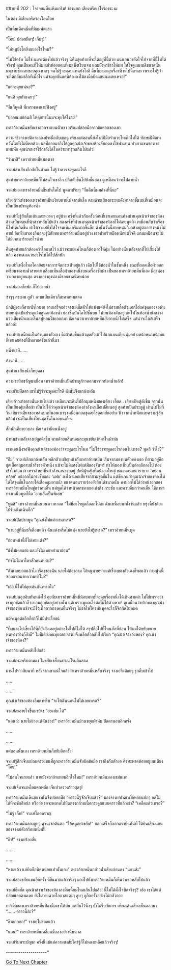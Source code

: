 ##บทที่ 202 : โจรจอมหื่นเหิมเกริม!
ข้างนอก เสียงหรีดเรไรร้องระงม

ในห้อง มีเสียงกรีดร้องโอดโอย

เป็นคืนเดือนมืดที่มีลมพัดแรง

“โอ๊ย! ปล่อยมือๆ! เจ็บๆ!”

“ไอ้หนูยิ่งโตยิ่งผยองใช่ไหม?”

“ไม่ใช่ครับ ไม่ใช่ ผมจะต้องไปแล้วจริงๆ นี่คืนสุดท้ายที่จะได้อยู่ที่นี่ด้วย แน่นอนว่าตัดใจไปจากที่นี่ไม่ได้จริงๆ! คุณเป็นคนที่ให้ผมเช่าห้องตอนที่ผมเพิ่งเรียนจบ แถมยังหาข้าวให้ผม ใส่ใจดูแลผมดีขนาดนั้น ผมซาบซึ้งและขอบคุณมากๆ จนไม่รู้จะตอบแทนยังไงดี คืนนี้กะมาคุยเรื่องที่จะไปนี่แหละ เพราะไม่รู้ว่าจะได้กลับมาอีกทีเมื่อไร แค่จะคุยกันแค่นี้ต้องลงไม้ลงมือบิดแขนผมเลยเหรอ!”

“แค่จะคุยแน่นะ?”

“แน่สิ คุยกันเฉยๆ!”

“งั้นก็พูดสิ พี่เหราของนายฟังอยู่”

“ปล่อยผมก่อนสิ ให้คุยท่านี้ผมจะคุยได้ไงล่ะ!”

เหราอ้ายหมิ่นขยับเข่าออกจากบนตัวเขา พร้อมปล่อยมือจากข้อศอกของเขา

ความจริงจางเย่คิดจะลองประมือกับเธอดู เพียงแต่ตอนนี้ยังโชว์ฝีมือรำมวยไทเก๊กไม่ได้ ทักษะฝีมือเทควันโดยังไม่ดีพอด้วย ผลที่ออกมาถึงได้ถูกคุณน้าเจ้าของห้องจับกดลงโซฟาแทน ทำเอาแขนของเขาแทบหัก คุณน้าเหราใช้กำลังได้โหดร้ายทารุณเกินไปแล้ว!

“ว่ามาสิ” เหราอ้ายหมิ่นมองเขา

จางเย่ส่งเสียงอึกอักในลำคอ ไม่รู้ว่าควรจะพูดอะไรดี

สุดท้ายเหราอ้ายหมิ่นก็ไม่สนใจเขาอีก ปลีกตัวขึ้นไปยังชั้นสอง ดูเหมือนว่าจะไปอาบน้ำ

จางเย่มองเหราอ้ายหมิ่นขึ้นบันไดไป พูดตาปริบๆ “งั้นคืนนี้ผมค้างที่นี่นะ”

เสียงก้าวเท้าของเหราอ้ายหมิ่นเงียบหายไปจากบันได ตามด้วยเสียงกระทบดังมาจากชั้นบนที่เหมือนจะเป็นเสียงประตูห้องน้ำ

จางเย่ทั้งรู้สึกตื่นเต้นและหวาดๆ อยู่บ้าง ครั้งที่แล้วกับครั้งก่อนที่เขาเคยนอนค้างบ้านคุณน้าเจ้าของห้องล้วนเป็นตอนที่น้าสาวหลับไปแล้ว สองครั้งที่ผ่านมาคุณน้าเจ้าของห้องก็ไม่เคยพูดถึง เหมือนกับว่าเรื่องนี้ไม่ได้เกิดขึ้น ทำให้จางเย่ยิ่งได้ใจจนเหิมเกริมมากขึ้นอีก ดังนั้นวันนี้ชายหนุ่มถึงกล้าอยู่ต่ออย่างหน้าไม่อาย! อีกทั้งเขาเองก็พอจะรู้นิสัยของเหราอ้ายหมิ่นอยู่บ้าง เธอปากร้ายมือหนักแต่ใจดี แถมเหมือนจะไม่ได้มีเจตนาร้ายอะไรด้วย

คืนสุดท้ายแล้วต้องคว้าโอกาสไว้ แม้ว่าจะแย่แค่ไหนก็ต้องเอาให้คุ้ม ไม่อย่างนั้นหลังจากที่ไปเซี่ยงไฮ้แล้ว คงจะฉกฉวยอะไรไม่ได้ไปสักพัก

จางเย่ที่เหงื่อไหลไคลย้อยจากการจัดกระเป๋าอยู่แล้ว เดินไปใช้ห้องน้ำในชั้นหนึ่ง ขณะที่ถอดเสื้อผ้าออกเตรียมจะอาบน้ำสายตาเหลือบเห็นเสื้อผ้ากองหนึ่งบนเครื่องซักผ้า เป็นของเหราอ้ายหมิ่นนี่เอง มีถุงน่องวางกองอยู่บนสุด ตรงกลางถุงน่องมีรอยขาดนิดหน่อย

จางเย่มองสักพัก ก็ไปอาบน้ำ

ซ่าๆๆ สระผม ถูตัว อาบแป๊บเดียวก็สะอาดหมดจด

ปกติผู้ชายก็อาบน้ำไวมาก อาบเสร็จแล้วจางเย่เช็ดตัวให้แห้งแต่ยังไม่สวมเสื้อตัวนอกใส่แค่ชุดลองจอห์น ชายหนุ่มเปิดประตูแง้มดูนอกห้องน้ำ ย่องขึ้นบันไดไปชั้นบน ไฟบนห้องดับอยู่ แต่ไฟในห้องน้ำยังสว่าง แว่วเสียงน้ำและกลิ่นสบู่หอมโชยออกมา ชัดเจนว่าเหราอ้ายหมิ่นยังอาบน้ำไม่เสร็จ แต่น่าจะใกล้เสร็จแล้วล่ะ

จางเย่ทำเหมือนเป็นบ้านของตัวเอง ดึงผ้าห่มขึ้นแล้วมุดตัวเข้าไปนอนบนเตียงนุ่มอย่างหน้าหนาหน้าทน ก็เขาเคยค้างที่นี่หลายครั้งแล้วนี่นา

หนึ่งนาที……

ห้านาที……

สุดท้าย เสียงน้ำก็หยุดลง

ความระทึกขวัญมาเยือน เหราอ้ายหมิ่นเปิดประตูก้าวออกมาจากห้องน้ำแล้ว!

จางเย่รีบปิดตา เขาไม่รู้ว่าจะพูดอะไรดี ดังนั้นจึงแกล้งหลับ

เสียงก้าวเท้าตรงนั้นหายไปแล้ว เหมือนจะเดินไปอีกมุมหนึ่งของเตียง เอี๊ยด.. เสียงเปิดตู้ดังขึ้น จากนั้น เป็นเสียงคุ้ยเสื้อผ้า เป็นไปได้ว่าคุณน้าเจ้าของห้องกำลังหาเสื้อเปลี่ยนอยู่ สุดท้ายปิดประตูตู้ ผ่านไปไม่กี่วินาทีแว่วเสียงของหล่นบนที่นอนเบาๆ เหมือนถอดชุดอะไรออกสักอย่าง ฟังจากน้ำหนักและความรู้สึกแล้วน่าจะเป็นเสียงโยนชุดชั้นในลงบนเตียง

สักพักเตียงยวบลง ชัดเจนว่ามีคนนั่งอยู่

ผ้าห่มข้างหลังจางเย่ถูกดึงขึ้น ตามด้วยกลิ่นหอมละมุนขยับเข้ามาในผ้าห่ม

เขานอนนิ่งรอฟังคุณน้าเจ้าของห้องว่าจะพูดอะไรไหม “ไม่ใช่ว่าจะพูดอะไรก่อนไปเหรอ? พูดสิ ว่าไง?”

“อืม” จางเย่เลิกแกล้งหลับ พลิกตัวเผชิญหน้ากับเหราอ้ายหมิ่น เริ่มจากมองบนตัวของเธอ ที่สวมอยู่คือชุดเสื้อคลุมอาบน้ำสีขาวตัวหนึ่ง แม้จะไม่มีแสงไฟแต่มีแสงจันทร์ ทำให้มองเห็นเป็นล่องลึกลงไป ต้องเข้าใจก่อนว่า เหราอ้ายหมิ่นกำลังนอนราบอยู่ ปกติผู้หญิงที่หน้าอกใหญ่ ขณะนอนแนวราบจะ ‘หย่อนคล้อย’ หน้าอกไม่กระชับและ ‘แฟบ’ ลงได้ นอกเสียจากสวมชุดชั้นใน แต่ชัดเจนว่าคุณน้าเจ้าของห้องไม่ได้ใส่ชุดชั้นในภายใต้เสื้อคลุมอาบน้ำ ขนาดนอนราบร่องยังลึกได้ขนาดนั้น คงบอกไม่ได้ว่าหน้าอกของเหราอ้ายหมิ่นใหญ่กว่าคนอื่น แต่พูดได้ว่าหน้าอกของเธอเต่งตึง กระชับ และอวบอิ่มกว่าคนอื่น ใช้ภาษาทางเหนือพูดก็คือ ‘อวบอัดเป็นพิเศษ’

“พูดสิ” เหราอ้ายหมิ่นนอนหาวหวอด “ไม่มีอะไรพูดก็ออกไปซะ ฉันเหนื่อยมาทั้งวันแล้ว พรุ่งนี้ยังต้องไปรับเฉินเฉินอีก”

จางเย่เปิดปากพูด “คุณยังไม่แต่งงานเหรอ?”

“นายอยู่ที่นี่มากี่เดือนแล้ว ฉันแต่งหรือไม่แต่ง นายยังไม่รู้เหรอ?” เหราอ้ายหมิ่นพูด

“ก่อนหน้านี้ก็ไม่เคยแต่ง?”

“ยังไม่เคยแต่ง และยังไม่เคยหย่ามาก่อน”

“ทำไมไม่หาใครสักคนคบล่ะ?”

“ฉันเคยบอกแล้วไง เรื่องของฉัน นายไม่ต้องถาม ไอ้หนูนายห่วงแต่เรื่องของตัวเองก็พอแล้ว ถามนู่นนี่ซอกแซกมากความทำไม?”

“เฮ้อ นี่ไม่ใช่คุยเล่นกันเหรอไง”

จางเย่บ่นอุบอิบหันหลังใส่ คุยกับเหราอ้ายหมิ่นมีน้อยมากที่จะคุยเรื่องหนึ่งได้เกินสามคำ ไม่ใช่เพราะว่าเขาถูกขัดแล้วก็จะยอมถูกขัดอยู่อย่างนั้น แต่เพราะพูดอะไรต่อไม่ได้ต่างหาก! ดูเหมือนว่าปากของคุณน้าเจ้าของห้องเช่าจะมีไว้เพื่อถากถางคนอื่นจริงๆ ไม่รอให้ใครทันพูดอะไรก็จิกกัดไปหมด

แม้จะพูดต่ออีกกี่คำก็ไม่มีประโยชน์

“ที่ผมจะไปเซี่ยงไฮ้นี่ก็ยังลังเลอยู่แต่จะไม่ไปก็ไม่ได้ สรุปคือไปที่ไหนสักที่ก่อน ให้ผมได้ขยับขยายหนทางบ้างก็ยังดี” ไม่มีเสียงคนคุยตอบจางเย่จึงพลิกตัวกลับไปเรียก “คุณน้าเจ้าของห้อง? คุณน้าเจ้าของห้อง?”

เหราอ้ายหมิ่นหลับไปแล้ว

จางเย่กระพริบตามอง ไม่ขยับเขยื้อนทำอะไรผลีผลาม

ผ่านไปราวสิบนาที หลังจากเขาแน่ใจแล้วว่าเหราอ้ายหมิ่นหลับจริงๆ จางเย่จึงค่อยๆ รุกคืบเข้าไป

……

……

คุณน้าเจ้าของห้องลืมตาพรึบ “จะให้ฉันนอนไม่ได้เลยเหรอ?”

จางเย่ละอายใจขึ้่นมาบ้าง “อ่ะแฮ่ม ได้”

“นอนล่ะ นายไม่ง่วงแต่ฉันง่วง!” เหราอ้ายหมิ่นม้วนขยุกผ้าห่ม ปิดตานอนอีกครั้ง

……

……

แต่ตอนนั้นเอง เหราอ้ายหมิ่นก็ขยับอีกครั้ง!

จางเย่รู้สึกเจ็บแปลบตรงแขนที่ถูกเหราอ้ายหมิ่นจับบิดข้อมือ เขาถึงกับตัวงอ ศีรษะพาดห้อยอยู่บนเตียง “โอ๊ย!”

“ไม่สนใจนายแล้ว นายยังจะกล้าแหยมอีกใช่ไหม!” เหราอ้ายหมิ่นมองเขม่นเขา

จางเย่เจ็บจนเหงื่อแตกพลั่ก เจ็บปวดรวดร้าวสุดๆ!

เหราอ้ายหมิ่นเห็นอย่างนั้นจึงปล่อยมือ “คราวนี้รู้จักเจ็บแล้ว?” มองจางเย่ปาดเหงื่อหอบแฮ่กๆ อดไม่ได้ที่จะชักสีหน้า หรือว่าเธอจะพลาดไปบิดตรงกล้ามเนื้อกระดูกแบบคราวที่แล้วเข้า? “เคล็ดแล้วเหรอ?”

“ไม่รู้ เจ็บ!” จางเย่โอดครวญ

เหราอ้ายหมิ่นลองลูบๆ ดูจนเจอต้นตอ “ไอ้หนูอย่าขยับ!” บอกเสร็จก็ออกแรงบิดทันที ได้ยินเสียงแขนของจางเย่ดังกร๊อบหนึ่งที!

“อ๊า!” จางเย่ร้องลั่น

……

……

“หายแล้ว แค่บิดอีกนิดหน่อยเท่านั้นเอง” เหราอ้ายหมิ่นกล่าวน้ำเสียงอ่อนลง “นอนล่ะ”

จางเย่ลองขยับแขนอีกครั้ง ดีขึ้นมากแล้วจริงๆ มองไปยังเหราอ้ายหมิ่นก็เห็นว่าเธอหลับไปแล้ว

จางเย่ฮึดฮัด คุณน้าสาวเจ้าของห้องลงมือเหี้ยมโหดเกินไปแล้ว! นี่ไม่ได้ตั้งใจบิดจริงๆ? เฮ้อ เขาได้แต่ปล่อยเลยตามเลย ยังไม่วายฉวยโอกาสแตะๆ ลูบๆ ดูอีกครั้งอย่างไม่กลัวตาย

ทว่ามือของเหราอ้ายหมิ่นป้องมือเขาได้ทัน แค่กันไว้นิ่งๆ ยังไม่รีบจัดการ เพียงเค้นเสียงเย็นออกมา “…… คราวนี้ล่ะ?”

“อ๊ากกกกก!” จางเย่ไม่รอดแล้ว

“นอน!” เหราอ้ายหมิ่นเคลื่อนมือลงอย่างนิ่มนวล

จางเย่รับพระบัญชา ครั้งนี้แม้แต่ความสงสัยใคร่รู้ก็ไม่หลงเหลือแล้วจริงๆ!




*-*-*-*-*-*-*-*-*-*-*-*-*-*-*-*-*-*-*-*-*





[Go To Next Chapter]( ./3.md)